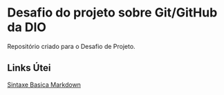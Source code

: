 # Desafio do projeto sobre Git/GitHub da DIO
Repositório criado para o Desafio de Projeto.


## Links Útei
[Sintaxe Basica  Markdown](https://www.markdownguide.org/basic-syntax/)
